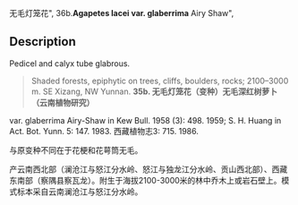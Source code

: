 无毛灯笼花",
36b.**Agapetes lacei var. glaberrima** Airy Shaw",

## Description
Pedicel and calyx tube glabrous.

> Shaded forests, epiphytic on trees, cliffs, boulders, rocks; 2100–3000 m. SE Xizang, NW Yunnan.
**35b. 无毛灯笼花（变种）无毛深红树萝卜（云南植物研究）**

var. glaberrima Airy-Shaw in Kew Bull. 1958 (3): 498. 1959; S. H. Huang in Act. Bot. Yunn. 5: 147. 1983. 西藏植物志3: 715. 1986.

与原变种不同在于花梗和花萼筒无毛。

产云南西北部（澜沧江与怒江分水岭、怒江与独龙江分水岭、贡山西北部）、西藏东南部（察隅县察瓦龙）。附生于海拔2100-3000米的林中乔木上或岩石壁上。模式标本采自云南澜沧江与怒江分水岭。
